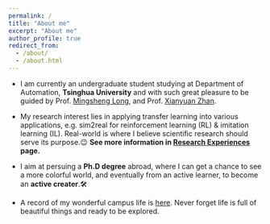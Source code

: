 ```yaml
---
permalink: /
title: "About me"
excerpt: "About me"
author_profile: true
redirect_from: 
  - /about/
  - /about.html
---
```

* I am currently an undergraduate student studying at Department of Automation, **Tsinghua University** and with such  great  pleasure to be guided by Prof. [Mingsheng Long](http://ise.thss.tsinghua.edu.cn/~mlong/), and Prof. [Xianyuan Zhan](http://zhanxianyuan.xyz/).

* My research interest lies in applying transfer learning into various applications, e.g. sim2real for reinforcement learning (RL) & imitation learning (IL). Real-world is where I believe scientific research should serve its purpose.😉 **See more information in [Research Experiences](https://evieq01.github.io/evieqiu.github.io/experiences/) page.**

* I aim at persuing a **Ph.D degree** abroad, where I can get a chance to see a more colorful world, and eventually  from an active learner, to become an **active creater**.🛠

* A record of my wonderful campus life is [here](https://evieq01.github.io/evieqiu.github.io/life/). Never forget life is full of beautiful things and ready to be explored.

